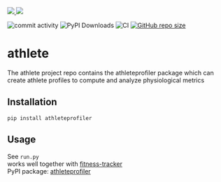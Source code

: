 <a href="https://pypi.org/project/athleteprofiler/">
<img src="https://img.shields.io/pypi/v/athleteprofiler.svg">
</a>
<a href="https://github.com/TheNewThinkTank/msgspec/blob/main/LICENSE">
<img src="https://img.shields.io/github/license/TheNewThinkTank/athlete.svg">
</a>

![commit activity](https://img.shields.io/github/commit-activity/m/TheNewThinkTank/polylang)
![PyPI Downloads](https://img.shields.io/pypi/dm/athleteprofiler)
![CI](https://github.com/TheNewThinkTank/athlete/actions/workflows/wf.yml/badge.svg)
[![GitHub repo size](https://img.shields.io/github/repo-size/TheNewThinkTank/athlete?style=flat&logo=github&logoColor=whitesmoke&label=Repo%20Size)](https://github.com/TheNewThinkTank/athlete/archive/refs/heads/main.zip)<br>

# athlete

The athlete project repo contains the athleteprofiler package which can create athlete profiles to compute and analyze physiological metrics

## Installation

`pip install athleteprofiler`

## Usage

See `run.py`<br>
works well together with [fitness-tracker](https://github.com/TheNewThinkTank/fitness-tracker)<br>
PyPI package: [athleteprofiler](https://pypi.org/project/athleteprofiler/)
